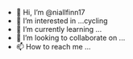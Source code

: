 - 👋 Hi, I’m @niallfinn17
- 👀 I’m interested in ...cycling
- 🌱 I’m currently learning ...
- 💞️ I’m looking to collaborate on ...
- 📫 How to reach me ...

<!---
niallfinn17/niallfinn17 is a ✨ special ✨ repository because its `README.md` (this file) appears on your GitHub profile.
You can click the Preview link to take a look at your changes.
--->
